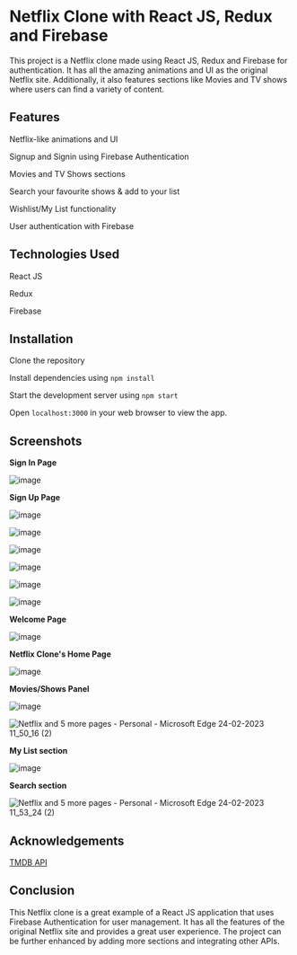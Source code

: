 # Netflix Clone with React JS, Redux and Firebase


This project is a Netflix clone made using React JS, Redux and Firebase for authentication. It has all the amazing animations and UI as the original Netflix site. Additionally, it also features sections like Movies and TV shows where users can find a variety of content.


## Features


Netflix-like animations and UI

Signup and Signin using Firebase Authentication

Movies and TV Shows sections

Search your favourite shows & add to your list

Wishlist/My List functionality

User authentication with Firebase


## Technologies Used


React JS

Redux

Firebase


## Installation


Clone the repository

Install dependencies using `npm install`

Start the development server using `npm start`

Open `localhost:3000` in your web browser to view the app.



## Screenshots

**Sign In Page**

![image](https://user-images.githubusercontent.com/81776711/221105156-f6f6cc34-5992-4743-878b-461fe3837b86.png)


**Sign Up Page**

![image](https://user-images.githubusercontent.com/81776711/221105292-60256fee-7d7c-40e2-91b5-70eaf4fababe.png)

![image](https://user-images.githubusercontent.com/81776711/221105334-5e838f20-ccdb-445f-a006-33d64150d80e.png)

![image](https://user-images.githubusercontent.com/81776711/221105378-b12aa92a-0c6b-4545-85e4-85149ce30589.png)

![image](https://user-images.githubusercontent.com/81776711/221105420-931a94e0-a4cf-4aba-bf23-4df9c5bb65af.png)

![image](https://user-images.githubusercontent.com/81776711/221106171-b2ff50f8-23c2-4055-a6ea-b886b843c3a6.png)

![image](https://user-images.githubusercontent.com/81776711/221106263-4ee290bf-ff89-4632-a136-de3ab70e5469.png)



**Welcome Page**

![image](https://user-images.githubusercontent.com/81776711/221106332-29e86ed8-c380-4102-a2c6-a523d9dad3b8.png)


**Netflix Clone's Home Page**

![image](https://user-images.githubusercontent.com/81776711/221106495-f2894dfd-1afc-43df-8d3b-3a827b5f308e.png)


**Movies/Shows Panel**

![image](https://user-images.githubusercontent.com/81776711/221106612-d5f2e37f-90c5-457d-95d8-a8bac360b9ee.png)

![Netflix and 5 more pages - Personal - Microsoft​ Edge 24-02-2023 11_50_16 (2)](https://user-images.githubusercontent.com/81776711/221107398-729a9e4b-5b50-4a5a-bc56-6ca069fe6ee7.png)


**My List section**

![image](https://user-images.githubusercontent.com/81776711/221107112-75e048ff-0bf6-4d19-8222-1da9d2af85e3.png)


**Search section**

![Netflix and 5 more pages - Personal - Microsoft​ Edge 24-02-2023 11_53_24 (2)](https://user-images.githubusercontent.com/81776711/221107567-6ddf37c9-ce45-4002-b9dc-3e1fe55c864a.png)


## Acknowledgements

[TMDB API](https://www.themoviedb.org/documentation/api)


## Conclusion


This Netflix clone is a great example of a React JS application that uses Firebase Authentication for user management. It has all the features of the original Netflix site and provides a great user experience. The project can be further enhanced by adding more sections and integrating other APIs.

